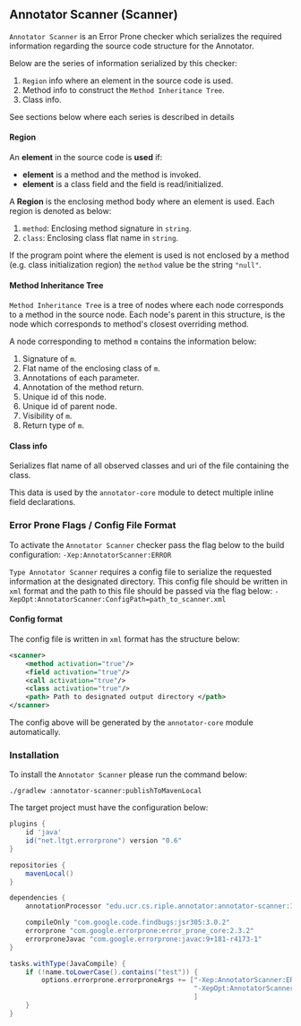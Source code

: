 ## Annotator Scanner (Scanner)

`Annotator Scanner` is an Error Prone checker which serializes the required information regarding the source code structure for the Annotator.

Below are the series of information serialized by this checker:
1. `Region` info where an element in the source code is used.
2. Method info to construct the `Method Inheritance Tree`.
3. Class info.

See sections below where each series is described in details

#### Region

An __element__ in the source code is __used__ if:
- __element__ is a method and the method is invoked.
- __element__ is a class field and the field is read/initialized.


A __Region__ is the enclosing method body where an element is used. Each region is denoted as below:
1. `method`: Enclosing method signature in `string`.
2. `class`: Enclosing class flat name in `string`.

If the program point where the element is used is not enclosed by a method (e.g. class initialization region) the `method` value be the string `"null"`.

#### Method Inheritance Tree
`Method Inheritance Tree` is a tree of nodes where each node corresponds to a method in the source node. Each node's parent in this structure, is the node which corresponds to method's closest overriding method.

A node corresponding to method `m` contains the information below:
1. Signature of `m`.
2. Flat name of the enclosing class of `m`.
3. Annotations of each parameter.
4. Annotation of the method return.
5. Unique id of this node.
6. Unique id of parent node.
7. Visibility of `m`.
8. Return type of `m`.

#### Class info
Serializes flat name of all observed classes and uri of the file containing the class.

This data is used by the `annotator-core` module to detect multiple inline field declarations.

### Error Prone Flags / Config File Format

To activate the `Annotator Scanner` checker pass the flag below to the build configuration:
`-Xep:AnnotatorScanner:ERROR`

`Type Annotator Scanner` requires a config file to serialize the requested information at the designated directory. This config file should be written in `xml` format and the path to this file should be passed via the flag below:
`-XepOpt:AnnotatorScanner:ConfigPath=path_to_scanner.xml`


#### Config format
The config file is written in `xml` format has the structure below:
```xml
<scanner>
    <method activation="true"/>
    <field activation="true"/>
    <call activation="true"/>
    <class activation="true"/>
    <path> Path to designated output directory </path>
</scanner>
```

The config above will be generated by the `annotator-core` module automatically.



### Installation
To install the `Annotator Scanner` please run the command below:
```shell
./gradlew :annotator-scanner:publishToMavenLocal
```

The target project must have the configuration below:
```groovy
plugins {
    id 'java'
    id("net.ltgt.errorprone") version "0.6"
}

repositories {
    mavenLocal()
}

dependencies {
    annotationProcessor "edu.ucr.cs.riple.annotator:annotator-scanner:1.3.4-LOCAL"

    compileOnly "com.google.code.findbugs:jsr305:3.0.2"
    errorprone "com.google.errorprone:error_prone_core:2.3.2"
    errorproneJavac "com.google.errorprone:javac:9+181-r4173-1"
}

tasks.withType(JavaCompile) {
    if (!name.toLowerCase().contains("test")) {
        options.errorprone.errorproneArgs += ["-Xep:AnnotatorScanner:ERROR",
                                              "-XepOpt:AnnotatorScanner:ConfigPath=path_to_scanner.xml",
                                              ]
    }
}
```

